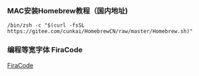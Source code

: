 ### MAC安装Homebrew教程（国内地址)

```
/bin/zsh -c "$(curl -fsSL https://gitee.com/cunkai/HomebrewCN/raw/master/Homebrew.sh)"
```

### 编程等宽字体 FiraCode

[FiraCode](https://github.com/ryanoasis/nerd-fonts/tree/master/patched-fonts/FiraCode)
